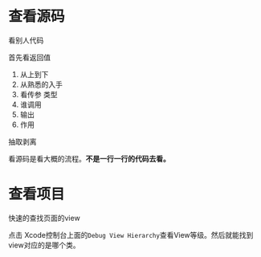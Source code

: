 # 查看源码

看别人代码

首先看返回值

1. 从上到下
2. 从熟悉的入手
1. 看传参  类型
2. 谁调用
3. 输出
4. 作用


抽取剥离

看源码是看大概的流程。**不是一行一行的代码去看。**

# 查看项目

快速的查找页面的view

点击 Xcode控制台上面的`Debug View Hierarchy`查看View等级。然后就能找到view对应的是哪个类。

